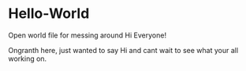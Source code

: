 # Hello-World
Open world file for messing around
Hi Everyone!

Ongranth here, just wanted to say Hi and cant wait to see what your all working on.
